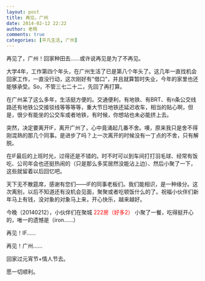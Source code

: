```yaml
---
layout: post
title: 再见，广州
date: 2014-02-12 22:22
author: 老杨
comments: true
categories: [平凡生活, 广州]
---
```

再见了，广州！回家种田去……或许说再见是为了不再见。

大学4年，工作第四个年头，在广州生活了已是第八个年头了。这几年一直找机会回家工作，一直没行动，这次刚好有"借口"，并且就算暂时失业，今年的家里也还能够承受。So，不管三七二十二，先回了再打算。

<!--more-->

在广州呆了这么多年，生活挺方便的。交通便利，有地铁、有BRT、有n条公交线路还有地铁公交接驳线等等等等，重大节日地铁还延迟收车，相当的贴心啊，但是，很少有能坐的公交车或者地铁，有时候，你想站也未必能挤上去。

突然，决定要离开IF，离开广州了，心中竟涌起几番不舍。噢，原来我只是舍不得刚混熟的那几个同事。是进步了吗？上一次离开的时候没有一丁点的不舍，只有解脱。

在IF最后的上班时光，过得还是不错的。时不时可以到车间打打羽毛球、经常有饭吃、公司年会也还挺热闹的（只是那么多奖居然没能沾上边）、然后小聚了一下，这些就留着以后回忆吧。

天下无不散筵席，感谢有您们——IF的同事老板们。我们能相识，是一种缘分。这次离别，以后不知道还有没机会见面，聚聚或者吃顿饭什么的了。祝福小伙伴们新年马上有钱，没对象的对象马上来，开心快乐，越来越好。

今晚（20140212），小伙伴们在聚城 <span style="color: #ff0000;">222房（好多2）</span> 小聚了一餐，吃得挺开心的，唯一的遗憾是（iron……）

再见！IF……

再见！广州……

回家过元宵节+情人节去。

愿一切顺利。
